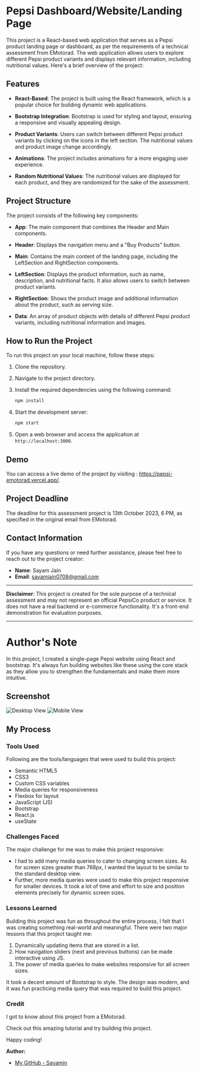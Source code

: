 # Pepsi Dashboard/Website/Landing Page

This project is a React-based web application that serves as a Pepsi product landing page or dashboard, as per the requirements of a technical assessment from EMotorad. The web application allows users to explore different Pepsi product variants and displays relevant information, including nutritional values. Here's a brief overview of the project:

## Features

- **React-Based**: The project is built using the React framework, which is a popular choice for building dynamic web applications.

- **Bootstrap Integration**: Bootstrap is used for styling and layout, ensuring a responsive and visually appealing design.

- **Product Variants**: Users can switch between different Pepsi product variants by clicking on the icons in the left section. The nutritional values and product image change accordingly.

- **Animations**: The project includes animations for a more engaging user experience.

- **Random Nutritional Values**: The nutritional values are displayed for each product, and they are randomized for the sake of the assessment.

## Project Structure

The project consists of the following key components:

- **App**: The main component that combines the Header and Main components.

- **Header**: Displays the navigation menu and a "Buy Products" button.

- **Main**: Contains the main content of the landing page, including the LeftSection and RightSection components.

- **LeftSection**: Displays the product information, such as name, description, and nutritional facts. It also allows users to switch between product variants.

- **RightSection**: Shows the product image and additional information about the product, such as serving size.

- **Data**: An array of product objects with details of different Pepsi product variants, including nutritional information and images.

## How to Run the Project

To run this project on your local machine, follow these steps:

1. Clone the repository.

2. Navigate to the project directory.

3. Install the required dependencies using the following command:

   ```bash
   npm install
   ```

4. Start the development server:

   ```bash
   npm start
   ```

5. Open a web browser and access the application at `http://localhost:3000`.

## Demo

You can access a live demo of the project by visiting : https://pepsi-emotorad.vercel.app/.

## Project Deadline

The deadline for this assessment project is 13th October 2023, 6 PM, as specified in the original email from EMotorad.

## Contact Information

If you have any questions or need further assistance, please feel free to reach out to the project creator:

- **Name**: Sayam Jain
- **Email**: sayamjain0708@gmail.com

---

**Disclaimer**: This project is created for the sole purpose of a technical assessment and may not represent an official PepsiCo product or service. It does not have a real backend or e-commerce functionality. It's a front-end demonstration for evaluation purposes.

---

# Author's Note

In this project, I created a single-page Pepsi website using React and bootstrap. It's always fun building websites like these using the core stack as they allow you to strengthen the fundamentals and make them more intuitive.

## Screenshot


![Desktop View](https://drive.google.com/file/d/1ORn9yyeYPKmLoVlKaVC54TUJkwrm1DZw/view?usp=sharing)
![Mobile View](https://drive.google.com/file/d/1ZTa58fE2YYuKyi_4x6dt_3bumV7FhBTk/view?usp=sharing)

## My Process

### Tools Used

Following are the tools/languages that were used to build this project:

- Semantic HTML5
- CSS3
- Custom CSS variables
- Media queries for responsiveness
- Flexbox for layout
- JavaScript (JS)
- Bootstrap
- React.js
- useState

### Challenges Faced

The major challenge for me was to make this project responsive:

- I had to add many media queries to cater to changing screen sizes. As for screen sizes greater than 768px, I wanted the layout to be similar to the standard desktop view.
- Further, more media queries were used to make this project responsive for smaller devices. It took a lot of time and effort to size and position elements precisely for dynamic screen sizes.

### Lessons Learned

Building this project was fun as throughout the entire process, I felt that I was creating something real-world and meaningful. There were two major lessons that this project taught me:

1. Dynamically updating items that are stored in a list.
2. How navigation sliders (next and previous buttons) can be made interactive using JS.
3. The power of media queries to make websites responsive for all screen sizes.

It took a decent amount of Bootstrap to style. The design was modern, and it was fun practicing media query that was required to build this project.

### Credit

I got to know about this project from a EMotorad.

Check out this amazing tutorial and try building this project.

Happy coding!

**Author:**

- [My GitHub - Sayamjn](https://github.com/sayamjn)





